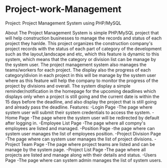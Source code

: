 # Project-work-Management
Project: Project Management System using PHP/MySQL

About
The Project Management System is simple PHP/MySQL project that will help construction businesses to manage the records and status of each project they hanlde. This project organizes the construction company's project records with the status of each part of category of the development such as the layout,landscape and etc, which this feature is dynamic to this system, which means that the category or division list can be manage by the system user. The project management system also manages the teams/workers for each project. The display also the progress of each category/divion in each project in this will be manage by the system user where as this feature will help the company to monitor the progress of the project by divisions and overall. The system display a simple reminder/notification in the homepage for the upcoming deadlines which displays only when a project is still going and the current date is within the 15 days before the deadline, and also display the project that is still going and already pass the deadline.
Features:
-Login Page
    -The page where system user will submit their system credentials to access the system.
-Home Page
    -The page where the system user will be redirected by default after logging in.
-Employee List Page
    -The page where all compny's employees are listed and managed.
-Position Page
    -the page where can system user manages the list of employees position.
-Project Division Page
    -The page where can system user manages the list of project divisions.
-Project Team Page
    -The page where project teams are listed and can be manage by the system page.
-Project List Page
    -The page where all projects are listed and manage along with their details and status.
-Users Page
    -The page where can system admin manages the list of system users.
